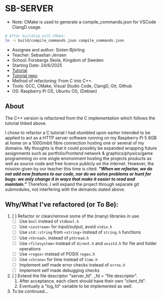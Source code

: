 # SB-SERVER

- Note: CMake is used to generate a compile_commands.json for VSCode ClangD usage. 

```bash
# After building with CMake:
ln -s build/compile_commands.json compile_commands.json
```

- Assignee and author: Sixten Björling
- Teacher: Sebastian Jensen
- School: Forsbergs Skola, Kingdom of Sweden
- Starting Date: 24/6/2025
- [Tutorial](https://dev.to/jeffreythecoder/how-i-built-a-simple-http-server-from-scratch-using-c-739)
- [Tutorial repo](https://github.com/JeffreytheCoder/Simple-HTTP-Server)
- Method of refactoring: From C into C++.
- Tools: GCC, CMake, Visual Studio Code, ClangD, Git, Github
- OS: Raspberry Pi OS, Ubuntu OS, (Debian)

## About 

The C++ version is refactored from the C implementation which follows the tutorial linked above.

I chose to refactor a C tutorial I had stumbled upon earlier intended to be applied to act as a HTTP server software running on my Raspberry Pi 5 8GB at home on a 1000/mbit fibre connection hosting one or several of my domains. My thoughts is that it could possibly be expanded wrapping future assignments such as portfolio/frontend network & graphics/physics/game programming on one single environment hosting the projects products as well as source code and free licence publicly on the internet. However, the mission given by our teacher this time is cited: ___"When we refactor, we do not add new features to our code, nor do we solve problems or hunt for bugs: we only change it in ways that make it easier to read and maintain."___ Therefore, I will expand the project through separate git submodules, not interfering with the demands stated above.

## Why/What I've refactored (or To Be):

1. [ ] Refactor or clean/remove some of the (many) libraries in use.
    - [ ] Use `bool` instead of `stdbool.h`
    - [ ] Use `<iostream>` for input/output, avoid `stdio.h`
    - [ ] Use `std::string` from `<string>` instead of `string.h` functions
    - [ ] Use `<thread>`, instead of `pthread.h`
    - [ ] Use `<filesystem>` instead of `dirent.h` and `unistd.h` for file and folder operations
    - [ ] Use `<regex>` instead of POSIX `regex.h`
    - [ ] Use `<chrono>` for time instead of `time.h`
    - [ ] Implement self made error checks instead of `errno.h`
    - [ ] Implement self made debugging checks
2. [ ] Extend the file descriptor "server_fd". _fd = "file descriptor".
    1. After acceptance, each client should have their own "client_fd".
    2. Eventually a "log_fd" variable to be implemented as well.
3. To be continued...


